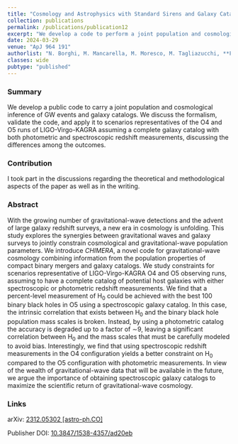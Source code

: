 ```yaml
---
title: "Cosmology and Astrophysics with Standard Sirens and Galaxy Catalogs in View of Future Gravitational Wave Observations"
collection: publications
permalink: /publications/publication12
excerpt: "We develop a code to perform a joint population and cosmological inference on gravitational-wave data and galaxy catalogs, and apply it to simulated O4 and O5 catalogs of gravitational waves"
date: 2024-03-29
venue: "ApJ 964 191"
authorlist: "N. Borghi, M. Mancarella, M. Moresco, M. Tagliazucchi, **F. Iacovelli**, A. Cimatti, M. Maggiore"
classes: wide
pubtype: "published"
---
```


<span class="__dimensions_badge_embed__" data-doi="10.3847/1538-4357/ad20eb" data-style="small_circle" data-hide-zero-citations="true"></span><script async src="https://badge.dimensions.ai/badge.js" charset="utf-8"></script>

<html>
<head>
   <script src="https://code.jquery.com/jquery-3.7.0.js"></script>
</head>
<body>

<div id="inspirecount"></div>
<script>
var recid = '2734729';
var recurl = 'https://inspirehep.net/api/literature/?q=recid%3A'+recid+'&size=10&page=1&fields=citation_count&format=json';

if (recid === "undefined") {
	document.getElementById("inspirecount").innerHTML='';
} else {
	$.getJSON(recurl, function(data){
		if (data.hits.hits[0].metadata.citation_count === 0){
			var html = '';
		} else {
    	var html =`<a href="https://inspirehep.net/literature/${recid}" target="_blank" rel="noopener"><button type="button inspire" class="btn btn-inspire">iNSPIRE </button></a><span class="badge inspcitations">${data.hits.hits[0].metadata.citation_count} citations</span>`  
    	}  
    	document.getElementById("inspirecount").innerHTML= html
  });
}
</script>
</body>
</html>

### Summary
We develop a public code to carry a joint population and cosmological inference of GW events and galaxy catalogs. We discuss the formalism, validate the code, and apply it to scenarios representatives of the O4 and O5 runs of LIGO-Virgo-KAGRA assuming a complete galaxy catalog with both photometric and spectroscopic redshift measurements, discussing the differences among the outcomes.

### Contribution
I took part in the discussions regarding the theoretical and methodological aspects of the paper as well as in the writing.     

### Abstract
With the growing number of gravitational-wave detections and the advent of large galaxy redshift surveys, a new era in cosmology is unfolding. This study explores the synergies between gravitational waves and galaxy surveys to jointly constrain cosmological and gravitational-wave population parameters. We introduce *CHIMERA*, a novel code for gravitational-wave cosmology combining information from the population properties of compact binary mergers and galaxy catalogs. We study constraints for scenarios representative of LIGO-Virgo-KAGRA O4 and O5 observing runs, assuming to have a complete catalog of potential host galaxies with either spectroscopic or photometric redshift measurements. We find that a percent-level measurement of H<sub>0</sub> could be achieved with the best 100 binary black holes in O5 using a spectroscopic galaxy catalog. In this case, the intrinsic correlation that exists between H<sub>0</sub> and the binary black hole population mass scales is broken. Instead, by using a photometric catalog the accuracy is degraded up to a factor of &sim;9, leaving a significant correlation between H<sub>0</sub> and the mass scales that must be carefully modeled to avoid bias. Interestingly, we find that using spectroscopic redshift measurements in the O4 configuration yields a better constraint on H<sub>0</sub> compared to the O5 configuration with photometric measurements. In view of the wealth of gravitational-wave data that will be available in the future, we argue the importance of obtaining spectroscopic galaxy catalogs to maximize the scientific return of gravitational-wave cosmology.

### Links

<i class="ai ai-arxiv ai-fw"></i> arXiv: <a href="https://arxiv.org/abs/2312.05302" target="_blank" rel="noopener">2312.05302 [astro-ph.CO]</a>

<i class="ai ai-doi ai-fw"></i> Publisher DOI: <a href="https://iopscience.iop.org/article/10.3847/1538-4357/ad20eb" target="_blank" rel="noopener">10.3847/1538-4357/ad20eb</a>
